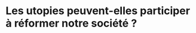 
# Les utopies peuvent-elles participer à réformer notre société ?


<!--stackedit_data:
eyJoaXN0b3J5IjpbODI1NjQ0MTU5XX0=
-->